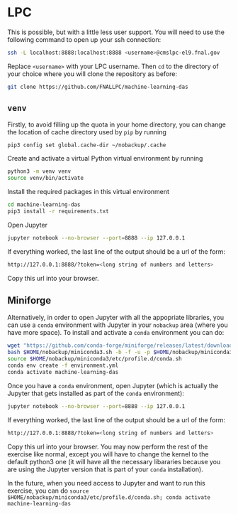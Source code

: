 # LPC

This is possible, but with a little less user support. You will need to use the following command to open up your ssh connection:

```bash
ssh -L localhost:8888:localhost:8888 <username>@cmslpc-el9.fnal.gov
```
Replace `<username>` with your LPC username. Then `cd` to the directory of your choice where you will clone the repository as before:
```bash
git clone https://github.com/FNALLPC/machine-learning-das
```

## `venv`
Firstly, to avoid filling up the quota in your home directory, you can change the location of cache directory used by `pip` by running
```bash
pip3 config set global.cache-dir ~/nobackup/.cache
```
Create and activate a virtual Python virtual environment by running
```bash
python3 -m venv venv
source venv/bin/activate
```
Install the required packages in this virtual environment
```bash
cd machine-learning-das
pip3 install -r requirements.txt
```
Open Jupyter
```bash
jupyter notebook --no-browser --port=8888 --ip 127.0.0.1
```
If everything worked, the last line of the output should be a url of the form:
```bash
http://127.0.0.1:8888/?token=<long string of numbers and letters>
```
Copy this url into your browser.

## Miniforge

Alternatively, in order to open Jupyter with all the appopriate libraries, you can use a `conda` environment with Jupyter in your `nobackup` area (where you have more space). To install and activate a `conda` environment you can do:
```bash
wget "https://github.com/conda-forge/miniforge/releases/latest/download/Miniforge3-$(uname)-$(uname -m).sh" -O $HOME/nobackup/miniconda3.sh
bash $HOME/nobackup/miniconda3.sh -b -f -u -p $HOME/nobackup/miniconda3
source $HOME/nobackup/miniconda3/etc/profile.d/conda.sh
conda env create -f environment.yml
conda activate machine-learning-das
```

Once you have a `conda` environment, open Jupyter (which is actually the Jupyter that gets installed as part of the `conda` environment):
```bash
jupyter notebook --no-browser --port=8888 --ip 127.0.0.1
```
If everything worked, the last line of the output should be a url of the form:
```bash
http://127.0.0.1:8888/?token=<long string of numbers and letters>
```
Copy this url into your browser. You may now perform the rest of the exercise like normal, except you will have to change the kernel to the default python3 one (it will have all the necessary libararies because you are using the Jupyter version that is part of your `conda` installation).

In the future, when you need access to Jupyter and want to run this exercise, you can do `source $HOME/nobackup/miniconda3/etc/profile.d/conda.sh; conda activate machine-learning-das`
